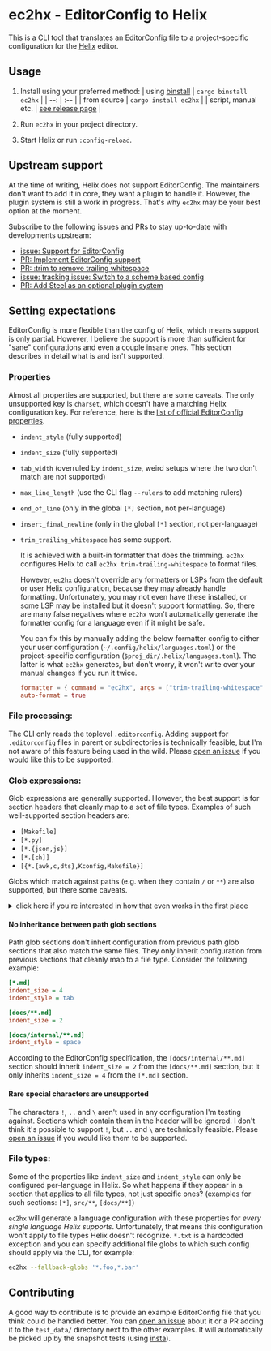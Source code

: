 # ec2hx - EditorConfig to Helix

This is a CLI tool that translates an [EditorConfig] file to a project-specific configuration for the [Helix] editor.

## Usage

1. Install using your preferred method:
   | using [binstall](https://github.com/cargo-bins/cargo-binstall) | `cargo binstall ec2hx` |
   | --: | :-- |
   | from source | `cargo install ec2hx` |
   | script, manual etc. | [see release page](https://github.com/senekor/ec2hx/releases/latest) |

2. Run `ec2hx` in your project directory.

3. Start Helix or run `:config-reload`.

## Upstream support

At the time of writing, Helix does not support EditorConfig.
The maintainers don't want to add it in core, they want a plugin to handle it.
However, the plugin system is still a work in progress.
That's why `ec2hx` may be your best option at the moment.

Subscribe to the following issues and PRs to stay up-to-date with developments upstream:
- [issue: Support for EditorConfig](https://github.com/helix-editor/helix/issues/279)
- [PR: Implement EditorConfig support](https://github.com/helix-editor/helix/pull/1777)
- [PR: :trim to remove trailing whitespace](https://github.com/helix-editor/helix/pull/8366)
- [issue: tracking issue: Switch to a scheme based config](https://github.com/helix-editor/helix/issues/10389)
- [PR: Add Steel as an optional plugin system](https://github.com/helix-editor/helix/pull/8675)

## Setting expectations

EditorConfig is more flexible than the config of Helix, which means support is only partial.
However, I believe the support is more than sufficient for "sane" configurations and even a couple insane ones.
This section describes in detail what is and isn't supported.

### Properties

Almost all properties are supported, but there are some caveats.
The only unsupported key is `charset`, which doesn't have a matching Helix configuration key.
For reference, here is the [list of official EditorConfig properties](https://github.com/editorconfig/editorconfig/wiki/EditorConfig-Properties).

- `indent_style` (fully supported)

- `indent_size` (fully supported)

- `tab_width` (overruled by `indent_size`, weird setups where the two don't match are not supported)

- `max_line_length` (use the CLI flag `--rulers` to add matching rulers)

- `end_of_line` (only in the global `[*]` section, not per-language)

- `insert_final_newline` (only in the global `[*]` section, not per-language)

- `trim_trailing_whitespace` has some support.

  It is achieved with a built-in formatter that does the trimming.
  `ec2hx` configures Helix to call `ec2hx trim-trailing-whitespace` to format files.

  However, `ec2hx` doesn't override any formatters or LSPs from the default or user Helix configuration, because they may already handle formatting.
  Unfortunately, you may not even have these installed, or some LSP may be installed but it doesn't support formatting.
  So, there are many false negatives where `ec2hx` won't automatically generate the formatter config for a language even if it might be safe.

  You can fix this by manually adding the below formatter config to either your user configuration (`~/.config/helix/languages.toml`) or the project-specific configuration (`$proj_dir/.helix/languages.toml`).
  The latter is what `ec2hx` generates, but don't worry, it won't write over your manual changes if you run it twice.

  ```toml
  formatter = { command = "ec2hx", args = ["trim-trailing-whitespace"] }
  auto-format = true
  ```

### File processing:

The CLI only reads the toplevel `.editorconfig`.
Adding support for `.editorconfig` files in parent or subdirectories is technically feasible, but I'm not aware of this feature being used in the wild.
Please [open an issue] if you would like this to be supported.

### Glob expressions:

Glob expressions are generally supported.
However, the best support is for section headers that cleanly map to a set of file types.
Examples of such well-supported section headers are:
- `[Makefile]`
- `[*.py]`
- `[*.{json,js}]`
- `[*.[ch]]`
- `[{*.{awk,c,dts},Kconfig,Makefile}]`

Globs which match against paths (e.g. when they contain `/` or `**`) are also supported, but there some caveats.

<details>
<summary>click here if you're interested in how that even works in the first place</summary>

Helix does not directly support configuring properties based on file globs.
It's only possible to set these properties either globally for for a specific language.

The trick is that you can define a custom language which matches against a weirdly specific glob with its file-types key.

So, what `ec2hx` does is first try to figure out the actual file type the glob matches against.
Then it will copy the existing Helix configuration for that language (even respecting your user configuration) to a new artificial language definition.

Helix will then recognize files that match this glob as the synthetic language and apply the appropriate config.

One slightly unfortunate downside of this approach is that syntax highlighting only works for languages that have appropriate queries in the Helix runtime directory.
At the time of writing, Helix doesn't support project specific runtime files.
Therefore, `ec2hx` will generate the necessary queries into your user configuration directory.
For example, that would be `~/.config/helix/runtime/queries` on Linux.
The directories generated by `ec2hx` are prefixed with `ec2hx-glob-lang-`, so there shouldn't be any conflicts.

If you don't like it when programs vomit auto-generated garbage into your config directory...
I agree with you and I'm sorry!
[If Helix adds support for it](https://github.com/helix-editor/helix/issues/12821), it might be possible to avoid this in the future.

</details>

#### No inheritance between path glob sections

Path glob sections don't inhert configuration from previous path glob sections that also match the same files.
They only inherit configuration from previous sections that cleanly map to a file type.
Consider the following example:

```ini
[*.md]
indent_size = 4
indent_style = tab

[docs/**.md]
indent_size = 2

[docs/internal/**.md]
indent_style = space
```

According to the EditorConfig specification, the `[docs/internal/**.md]` section should inherit `indent_size = 2` from the `[docs/**.md]` section, but it only inherits `indent_size = 4` from the `[*.md]` section.

#### Rare special characters are unsupported

The characters `!`, `..` and `\` aren't used in any configuration I'm testing against.
Sections which contain them in the header will be ignored.
I don't think it's possible to support `!`, but `..` and `\` are technically feasible.
Please [open an issue] if you would like them to be supported.

### File types:

Some of the properties like `indent_size` and `indent_style` can only be configured per-language in Helix.
So what happens if they appear in a section that applies to all file types, not just specific ones?
(examples for such sections: `[*]`, `src/**`, `[docs/**]`)

`ec2hx` will generate a language configuration with these properties for _every single language Helix supports_.
Unfortunately, that means this configuration won't apply to file types Helix doesn't recognize.
`*.txt` is a hardcoded exception and you can specify additional file globs to which such config should apply via the CLI, for example:
```sh
ec2hx --fallback-globs '*.foo,*.bar'
```

## Contributing

A good way to contribute is to provide an example EditorConfig file that you think could be handled better.
You can [open an issue] about it or a PR adding it to the `test_data/` directory next to the other examples.
It will automatically be picked up by the snapshot tests (using [insta](https://insta.rs/)).

[EditorConfig]: https://editorconfig.org/
[Helix]: https://helix-editor.com/
[open an issue]: https://github.com/senekor/ec2hx/issues/new
